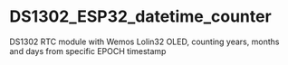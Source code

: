 # DS1302_ESP32_datetime_counter
DS1302 RTC module with Wemos Lolin32 OLED, counting years, months and days from specific EPOCH timestamp
